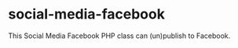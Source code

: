 social-media-facebook
=====================

This Social Media Facebook PHP class can (un)publish to Facebook.

